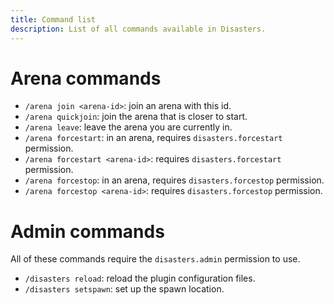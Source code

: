 ```yaml
---
title: Command list
description: List of all commands available in Disasters.
---
```


# Arena commands
- `/arena join <arena-id>`: join an arena with this id.
- `/arena quickjoin`: join the arena that is closer to start.
- `/arena leave`: leave the arena you are currently in.
- `/arena forcestart`: in an arena, requires `disasters.forcestart` permission.
- `/arena forcestart <arena-id>`: requires `disasters.forcestart` permission.
- `/arena forcestop`: in an arena, requires `disasters.forcestop` permission.
- `/arena forcestop <arena-id>`: requires `disasters.forcestop` permission.

# Admin commands
All of these commands require the `disasters.admin` permission to use.
- `/disasters reload`: reload the plugin configuration files.
- `/disasters setspawn`: set up the spawn location.

